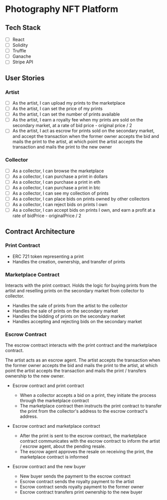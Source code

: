 # Photography NFT Platform

## Tech Stack

- [ ] React
- [ ] Solidity
- [ ] Truffle
- [ ] Ganache
- [ ] Stripe API

## User Stories

### Artist

- [ ] As the artist, I can upload my prints to the marketplace
- [ ] As the artist, I can set the price of my prints
- [ ] As the artist, I can set the number of prints available
- [ ] As the artist, I earn a royalty fee when my prints are sold on the secondary market, at a rate of bid price - original price / 2
- [ ] As the artist, I act as escrow for prints sold on the secondary market, and accept the transaction when the former owner accepts the bid and mails the print to the artist, at which point the artist accepts the transaction and mails the print to the new owner

### Collector

- [ ] As a collector, I can browse the marketplace
- [ ] As a collector, I can purchase a print in dollars
- [ ] As a collector, I can purchase a print in eth
- [ ] As a collector, I can purchase a print in btc
- [ ] As a collector, I can see my collection of prints
- [ ] As a collector, I can place bids on prints owned by other collectors
- [ ] As a collector, I can reject bids on prints I own
- [ ] As a collector, I can accept bids on prints I own, and earn a profit at a rate of bidPrice - originalPrice / 2

## Contract Architecture

### Print Contract

- ERC 721 token representing a print
- Handles the creation, ownership, and transfer of prints

### Marketplace Contract

Interacts with the print contract. Holds the logic for buying prints from the artist and reselling prints on the secondary market from collector to collector.

- Handles the sale of prints from the artist to the collector
- Handles the sale of prints on the secondary market
- Handles the bidding of prints on the secondary market
- Handles accepting and rejecting bids on the secondary market

### Escrow Contract

The escrow contract interacts with the print contract and the marketplace contract.

The artist acts as an escrow agent. The artist accepts the transaction when the former owner accepts the bid and mails the print to the artist, at which point the artist accepts the transaction and mails the print / transfers ownership to the new owner.

- Escrow contract and print contract

  - When a collector accepts a bid on a print, they initiate the process through the marketplace contract
  - The marketplace contract then instructs the print contract to transfer the print from the collector's address to the escrow contract's address.

- Escrow contract and marketplace contract

  - After the print is sent to the escrow contract, the marketplace contract communicates with the escrow contract to inform the artist / escrow agent, about the pending resale.
  - The escrow agent approves the resale on receiving the print, the marketplace contract is informed

- Escrow contract and the new buyer

  - New buyer sends the payment to the escrow contract
  - Escrow contract sends the royalty payment to the artist
  - Escrow contract sends royalty payment to the former owner
  - Escrow contract transfers print ownership to the new buyer
